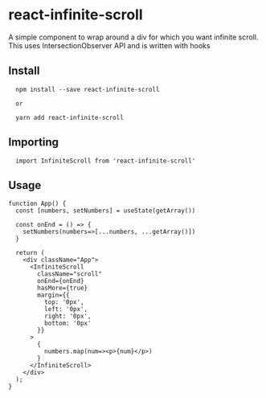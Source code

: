 # react-infinite-scroll
A simple component to wrap around a div for which you want infinite scroll. This uses IntersectionObserver API and is written with hooks

## Install
```
  npm install --save react-infinite-scroll

  or

  yarn add react-infinite-scroll

```

## Importing
```
  import InfiniteScroll from 'react-infinite-scroll'
```

## Usage
```
function App() {
  const [numbers, setNumbers] = useState(getArray())

  const onEnd = () => {
    setNumbers(numbers=>[...numbers, ...getArray()])
  }

  return (
    <div className="App">
      <InfiniteScroll 
        className="scroll"
        onEnd={onEnd} 
        hasMore={true} 
        margin={{
          top: '0px',
          left: '0px',
          right: '0px',
          bottom: '0px'
        }}
      >
        {
          numbers.map(num=><p>{num}</p>)
        }
      </InfiniteScroll>
    </div>
  );
}

```
